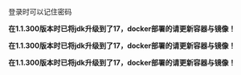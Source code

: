 登录时可以记住密码

**在1.1.300版本时已将jdk升级到了17，docker部署的请更新容器与镜像！**

**在1.1.300版本时已将jdk升级到了17，docker部署的请更新容器与镜像！**

**在1.1.300版本时已将jdk升级到了17，docker部署的请更新容器与镜像！**

